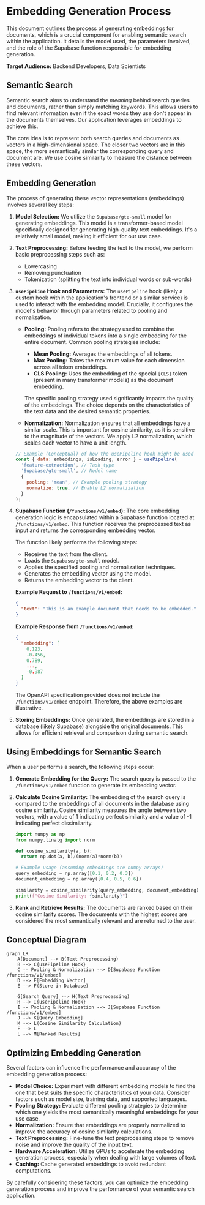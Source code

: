 
# Embedding Generation Process

This document outlines the process of generating embeddings for documents, which is a crucial component for enabling semantic search within the application. It details the model used, the parameters involved, and the role of the Supabase function responsible for embedding generation.

**Target Audience:** Backend Developers, Data Scientists

## Semantic Search

Semantic search aims to understand the *meaning* behind search queries and documents, rather than simply matching keywords. This allows users to find relevant information even if the exact words they use don't appear in the documents themselves.  Our application leverages embeddings to achieve this.

The core idea is to represent both search queries and documents as vectors in a high-dimensional space.  The closer two vectors are in this space, the more semantically similar the corresponding query and document are.  We use cosine similarity to measure the distance between these vectors.

## Embedding Generation

The process of generating these vector representations (embeddings) involves several key steps:

1.  **Model Selection:** We utilize the `Supabase/gte-small` model for generating embeddings. This model is a transformer-based model specifically designed for generating high-quality text embeddings. It's a relatively small model, making it efficient for our use case.

2.  **Text Preprocessing:** Before feeding the text to the model, we perform basic preprocessing steps such as:
    *   Lowercasing
    *   Removing punctuation
    *   Tokenization (splitting the text into individual words or sub-words)

3.  **`usePipeline` Hook and Parameters:**  The `usePipeline` hook (likely a custom hook within the application's frontend or a similar service) is used to interact with the embedding model.  Crucially, it configures the model's behavior through parameters related to pooling and normalization.

    *   **Pooling:** Pooling refers to the strategy used to combine the embeddings of individual tokens into a single embedding for the entire document. Common pooling strategies include:
        *   **Mean Pooling:**  Averages the embeddings of all tokens.
        *   **Max Pooling:**  Takes the maximum value for each dimension across all token embeddings.
        *   **CLS Pooling:** Uses the embedding of the special `[CLS]` token (present in many transformer models) as the document embedding.

        The specific pooling strategy used significantly impacts the quality of the embeddings.  The choice depends on the characteristics of the text data and the desired semantic properties.

    *   **Normalization:** Normalization ensures that all embeddings have a similar scale. This is important for cosine similarity, as it is sensitive to the magnitude of the vectors.  We apply L2 normalization, which scales each vector to have a unit length.

    ```javascript
    // Example (Conceptual) of how the usePipeline hook might be used
    const { data: embeddings, isLoading, error } = usePipeline(
      'feature-extraction', // Task type
      'Supabase/gte-small', // Model name
      {
        pooling: 'mean', // Example pooling strategy
        normalize: true, // Enable L2 normalization
      }
    );
    ```

4.  **Supabase Function (`/functions/v1/embed`):** The core embedding generation logic is encapsulated within a Supabase function located at `/functions/v1/embed`. This function receives the preprocessed text as input and returns the corresponding embedding vector.

    The function likely performs the following steps:

    *   Receives the text from the client.
    *   Loads the `Supabase/gte-small` model.
    *   Applies the specified pooling and normalization techniques.
    *   Generates the embedding vector using the model.
    *   Returns the embedding vector to the client.

    **Example Request to `/functions/v1/embed`:**

    ```json
    {
      "text": "This is an example document that needs to be embedded."
    }
    ```

    **Example Response from `/functions/v1/embed`:**

    ```json
    {
      "embedding": [
        0.123,
        -0.456,
        0.789,
        ...,
        -0.987
      ]
    }
    ```

    The OpenAPI specification provided does not include the `/functions/v1/embed` endpoint.  Therefore, the above examples are illustrative.

5.  **Storing Embeddings:** Once generated, the embeddings are stored in a database (likely Supabase) alongside the original documents. This allows for efficient retrieval and comparison during semantic search.

## Using Embeddings for Semantic Search

When a user performs a search, the following steps occur:

1.  **Generate Embedding for the Query:** The search query is passed to the `/functions/v1/embed` function to generate its embedding vector.

2.  **Calculate Cosine Similarity:** The embedding of the search query is compared to the embeddings of all documents in the database using cosine similarity.  Cosine similarity measures the angle between two vectors, with a value of 1 indicating perfect similarity and a value of -1 indicating perfect dissimilarity.

    ```python
    import numpy as np
    from numpy.linalg import norm

    def cosine_similarity(a, b):
      return np.dot(a, b)/(norm(a)*norm(b))

    # Example usage (assuming embeddings are numpy arrays)
    query_embedding = np.array([0.1, 0.2, 0.3])
    document_embedding = np.array([0.4, 0.5, 0.6])

    similarity = cosine_similarity(query_embedding, document_embedding)
    print(f"Cosine Similarity: {similarity}")
    ```

3.  **Rank and Retrieve Results:** The documents are ranked based on their cosine similarity scores. The documents with the highest scores are considered the most semantically relevant and are returned to the user.

## Conceptual Diagram

```mermaid
graph LR
    A[Document] --> B(Text Preprocessing)
    B --> C{usePipeline Hook}
    C -- Pooling & Normalization --> D[Supabase Function /functions/v1/embed]
    D --> E[Embedding Vector]
    E --> F(Store in Database)

    G[Search Query] --> H(Text Preprocessing)
    H --> I{usePipeline Hook}
    I -- Pooling & Normalization --> J[Supabase Function /functions/v1/embed]
    J --> K[Query Embedding]
    K --> L(Cosine Similarity Calculation)
    F --> L
    L --> M[Ranked Results]
```

## Optimizing Embedding Generation

Several factors can influence the performance and accuracy of the embedding generation process:

*   **Model Choice:**  Experiment with different embedding models to find the one that best suits the specific characteristics of your data.  Consider factors such as model size, training data, and supported languages.
*   **Pooling Strategy:**  Evaluate different pooling strategies to determine which one yields the most semantically meaningful embeddings for your use case.
*   **Normalization:**  Ensure that embeddings are properly normalized to improve the accuracy of cosine similarity calculations.
*   **Text Preprocessing:**  Fine-tune the text preprocessing steps to remove noise and improve the quality of the input text.
*   **Hardware Acceleration:**  Utilize GPUs to accelerate the embedding generation process, especially when dealing with large volumes of text.
*   **Caching:** Cache generated embeddings to avoid redundant computations.

By carefully considering these factors, you can optimize the embedding generation process and improve the performance of your semantic search application.
